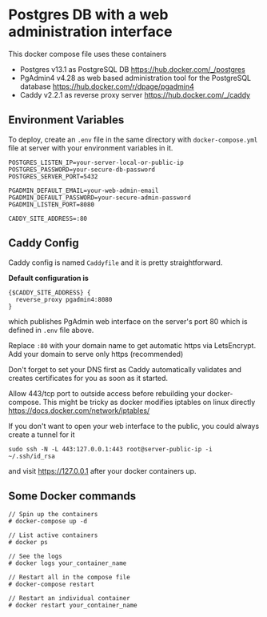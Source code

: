 # Postgres DB with a web administration interface

This docker compose file uses these containers
- Postgres v13.1 as PostgreSQL DB https://hub.docker.com/_/postgres
- PgAdmin4 v4.28 as web based administration tool for the PostgreSQL database https://hub.docker.com/r/dpage/pgadmin4
- Caddy v2.2.1 as reverse proxy server https://hub.docker.com/_/caddy

## Environment Variables

To deploy, create an ```.env``` file in the same directory with ```docker-compose.yml``` file at server with your environment variables in it.

```
POSTGRES_LISTEN_IP=your-server-local-or-public-ip
POSTGRES_PASSWORD=your-secure-db-password
POSTGRES_SERVER_PORT=5432

PGADMIN_DEFAULT_EMAIL=your-web-admin-email
PGADMIN_DEFAULT_PASSWORD=your-secure-admin-password
PGADMIN_LISTEN_PORT=8080

CADDY_SITE_ADDRESS=:80
```

## Caddy Config

Caddy config is named ```Caddyfile``` and it is pretty straightforward.

**Default configuration is**
```
{$CADDY_SITE_ADDRESS} {
  reverse_proxy pgadmin4:8080
}
```
which publishes PgAdmin web interface on the server's port 80 which is defined in ```.env``` file above.

Replace ```:80``` with your domain name to get automatic https via LetsEncrypt. Add your domain to serve only https (recommended)

Don't forget to set your DNS first as Caddy automatically validates and creates certificates for you as soon as it started.

Allow 443/tcp port to outside access before rebuilding your docker-compose. This might be tricky as docker modifies iptables on linux directly https://docs.docker.com/network/iptables/

If you don't want to open your web interface to the public, you could always create a tunnel for it

```
sudo ssh -N -L 443:127.0.0.1:443 root@server-public-ip -i ~/.ssh/id_rsa
```

and visit https://127.0.0.1 after your docker containers up.

## Some Docker commands

```
// Spin up the containers
# docker-compose up -d

// List active containers
# docker ps

// See the logs
# docker logs your_container_name

// Restart all in the compose file
# docker-compose restart

// Restart an individual container
# docker restart your_container_name
```

